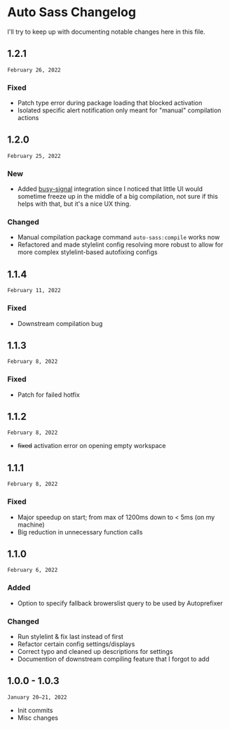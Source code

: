 # Auto Sass Changelog
I'll try to keep up with documenting notable changes here in this file.

## 1.2.1
`February 26, 2022`
### Fixed
- Patch type error during package loading that blocked activation
- Isolated specific alert notification only meant for "manual" compilation actions

## 1.2.0
`February 25, 2022`
### New
- Added [busy-signal](https://github.com/steelbrain/busy-signal) integration since I noticed that little UI would sometime freeze up in the middle of a big compilation, not sure if this helps with that, but it's a nice UX thing.

### Changed
- Manual compilation package command `auto-sass:compile` works now
- Refactored and made stylelint config resolving more robust to allow for more complex stylelint-based autofixing configs

## 1.1.4
`February 11, 2022`
### Fixed
- Downstream compilation bug

## 1.1.3
`February 8, 2022`
### Fixed
- Patch for failed hotfix

## 1.1.2
`February 8, 2022`
- ~~fixed~~ activation error on opening empty workspace

## 1.1.1
`February 8, 2022`
### Fixed
- Major speedup on start; from max of 1200ms down to < 5ms (on my machine)
- Big reduction in unnecessary function calls

## 1.1.0
`February 6, 2022`
### Added
- Option to specify fallback browerslist query to be used by Autoprefixer

### Changed
- Run stylelint & fix last instead of first
- Refactor certain config settings/displays
- Correct typo and cleaned up descriptions for settings
- Documention of downstream compiling feature that I forgot to add

## 1.0.0 - 1.0.3
`January 20–21, 2022`

- Init commits
- Misc changes
